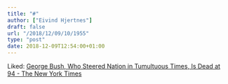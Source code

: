 ```yaml
---
title: "#"
author: ["Eivind Hjertnes"]
draft: false
url: "/2018/12/09/10/1955"
type: "post"
date: 2018-12-09T12:54:00+01:00
---
```


Liked:
[George
Bush, Who Steered Nation in Tumultuous Times, Is Dead at 94 - The New
York Times](https://www.nytimes.com/2018/11/30/us/politics/george-hw-bush-dies.html)

